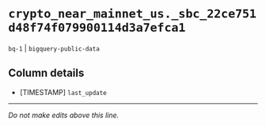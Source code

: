 # `crypto_near_mainnet_us._sbc_22ce751d48f74f079900114d3a7efca1`
`bq-1` | `bigquery-public-data`

## Column details
* [TIMESTAMP] `last_update`

-------------------------------------------------------------------------------
*Do not make edits above this line.*
